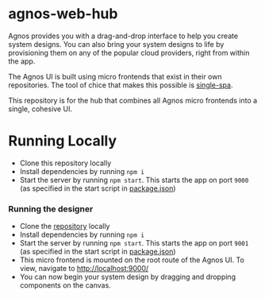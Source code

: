 # agnos-web-hub

Agnos provides you with a drag-and-drop interface to help you create system designs. You can also bring your system designs to life by provisioning them on any of the popular cloud providers, right from within the app.

The Agnos UI is built using micro frontends that exist in their own repositories. The tool of chice that makes this possible is [single-spa](https://single-spa.js.org).

This repository is for the hub that combines all Agnos micro frontends into a single, cohesive UI.

# Running Locally

- Clone this repository locally
- Install dependencies by running `npm i`
- Start the server by running `npm start`. This starts the app on port `9000` (as specified in the start script in [package.json](package.json))

### Running the designer

- Clone the [repository](https://github.com/agnos-cloud/agnos-web-designer) locally
- Install dependencies by running `npm i`
- Start the server by running `npm start`. This starts the app on port `9001` (as specified in the start script in [package.json](package.json))
- This micro frontend is mounted on the root route of the Agnos UI. To view, navigate to [http://localhost:9000/](http://localhost:9000/)
- You can now begin your system design by dragging and dropping components on the canvas.
